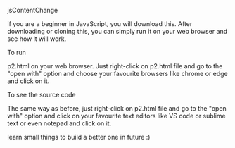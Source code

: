 jsContentChange

if you are a beginner in JavaScript, you will download this. After downloading or cloning this, you can simply run it on your web browser and see how it will work.

To run

p2.html on your web browser. Just right-click on p2.html file and go to the "open with" option and choose your favourite browsers like chrome or edge and click on it.

To see the source code

The same way as before, just right-click on p2.html file and go to the "open with" option and click on your favourite text editors like VS code or sublime text or even notepad and click on it.

learn small things to build a better one in future :)
